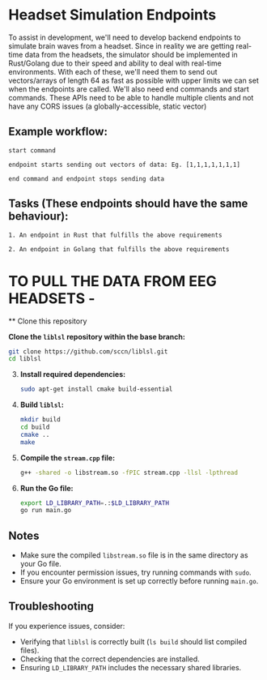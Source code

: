 # Headset Simulation Endpoints 

To assist in development, we'll need to develop backend endpoints to simulate brain waves from a headset. Since in reality we are getting real-time data from the headsets, the simulator should be implemented in Rust/Golang due to their speed and ability to deal with real-time environments. With each of these, we'll need them to send out vectors/arrays of length 64 as fast as possible with upper limits we can set when the endpoints are called. We'll also need end commands and start commands. These APIs need to be able to handle multiple clients and not have any CORS issues (a globally-accessible, static vector)


## Example workflow: 

    start command

    endpoint starts sending out vectors of data: Eg. [1,1,1,1,1,1,1] 

    end command and endpoint stops sending data


## Tasks (These endpoints should have the same behaviour):

    1. An endpoint in Rust that fulfills the above requirements

    2. An endpoint in Golang that fulfills the above requirements
# TO PULL THE DATA FROM EEG HEADSETS - 
** Clone this repository 

**Clone the `liblsl` repository within the base branch:**
   ```sh
   git clone https://github.com/sccn/liblsl.git
   cd liblsl
   ```

3. **Install required dependencies:**
   ```sh
   sudo apt-get install cmake build-essential
   ```

4. **Build `liblsl`:**
   ```sh
   mkdir build
   cd build
   cmake ..
   make
   ```

5. **Compile the `stream.cpp` file:**
   ```sh
   g++ -shared -o libstream.so -fPIC stream.cpp -llsl -lpthread
   ```

6. **Run the Go file:**
   ```sh
   export LD_LIBRARY_PATH=.:$LD_LIBRARY_PATH
   go run main.go
   ```

## Notes
- Make sure the compiled `libstream.so` file is in the same directory as your Go file.
- If you encounter permission issues, try running commands with `sudo`.
- Ensure your Go environment is set up correctly before running `main.go`.

## Troubleshooting
If you experience issues, consider:
- Verifying that `liblsl` is correctly built (`ls build` should list compiled files).
- Checking that the correct dependencies are installed.
- Ensuring `LD_LIBRARY_PATH` includes the necessary shared libraries.
